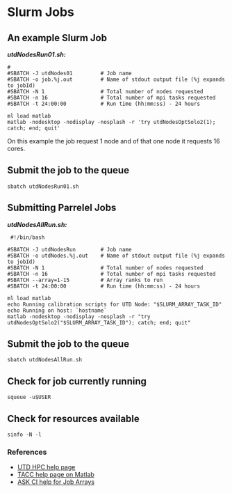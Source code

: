 # Slurm Jobs 

## An example Slurm Job 
***utdNodesRun01.sh:***
```
# 
#SBATCH -J utdNodes01         # Job name
#SBATCH -o job.%j.out         # Name of stdout output file (%j expands to jobId)
#SBATCH -N 1                  # Total number of nodes requested
#SBATCH -n 16                 # Total number of mpi tasks requested
#SBATCH -t 24:00:00           # Run time (hh:mm:ss) - 24 hours

ml load matlab
matlab -nodesktop -nodisplay -nosplash -r 'try utdNodesOptSolo2(1); catch; end; quit'
```
On this example the job request 1 node and of  that one node it requests 16 cores.

## Submit the job to the queue 
```
sbatch utdNodesRun01.sh
```

## Submitting Parrelel Jobs
***utdNodesAllRun.sh:***
```
 #!/bin/bash

#SBATCH -J utdNodesRun        # Job name
#SBATCH -o utdNodes.%j.out    # Name of stdout output file (%j expands to jobId)
#SBATCH -N 1                  # Total number of nodes requested
#SBATCH -n 16                 # Total number of mpi tasks requested
#SBATCH --array=1-15          # Array ranks to run
#SBATCH -t 24:00:00           # Run time (hh:mm:ss) - 24 hours

ml load matlab
echo Running calibration scripts for UTD Node: "$SLURM_ARRAY_TASK_ID"
echo Running on host: `hostname`
matlab -nodesktop -nodisplay -nosplash -r "try utdNodesOptSolo2("$SLURM_ARRAY_TASK_ID"); catch; end; quit"
```

## Submit the job to the queue 
```sbatch utdNodesAllRun.sh```

## Check for job currently running 
```
squeue -u$USER

```
## Check for resources available
```
sinfo -N -l
```






### References
 - [UTD HPC help page](http://docs.oithpc.utdallas.edu/#id39)
 - [TACC help page on Matlab](https://portal.tacc.utexas.edu/software/matlab)
 - [ASK CI help for Job Arrays](https://ask.cyberinfrastructure.org/t/htc-using-slurm-job-arrays/1625) 

